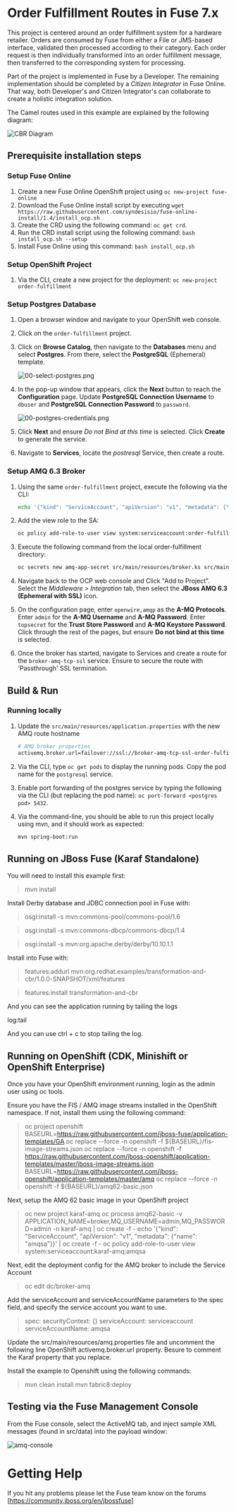 # Order Fulfillment Routes in Fuse 7.x

This project is centered around an order fulfillment system for a hardware retailer.  Orders are consumed by Fuse from either a File or JMS-based interface, validated then processed according to their category.  Each order request is then individually transformed into an order fulfillment message, then transferred to the corresponding system for processing.

Part of the project is implemented in Fuse by a Developer.  The remaining implementation should be completed by a *Citizen Integrator* in Fuse Online.  That way, both Developer's and Citizen Integrator's can collaborate to create a holistic integration solution.

The Camel routes used in this example are explained by the following diagram:

![CBR Diagram](src/img/order_fullfilment.png)

## Prerequisite installation steps

### Setup Fuse Online

1.  Create a new Fuse Online OpenShift project using `oc new-project fuse-online`
2.  Download the Fuse Online install script by executing `wget https://raw.githubusercontent.com/syndesisio/fuse-online-install/1.4/install_ocp.sh`
3.  Create the CRD using the following command: `oc get crd`.
4.  Run the CRD install script using the following command: `bash install_ocp.sh --setup`
5.  Install Fuse Online using this command: `bash install_ocp.sh`

### Setup OpenShift Project

1. Via the CLI, create a new project for the deployment: `oc new-project order-fulfillment`

### Setup Postgres Database

1. Open a browser window and navigate to your OpenShift web console.

1. Click on the `order-fulfillment` project.

1. Click on **Browse Catalog**, then navigate to the **Databases** menu and select **Postgres**.  From there, select the **PostgreSQL** (Ephemeral) template.

    ![00-select-postgres.png](src/img/00-select-postgres.png "Select Postgres")

1. In the pop-up window that appears, click the **Next** button to reach the **Configuration** page.  Update **PostgreSQL Connection Username** to `dbuser` and **PostgreSQL Connection Password** to `password`.

    ![00-postgres-credentials.png](src/img/00-postgres-credentials.png "Postgres Credentials")

1. Click **Next** and ensure *Do not Bind at this time* is selected.  Click **Create** to generate the service.

1. Navigate to **Services**, locate the *postresql* Service, then create a route.

### Setup AMQ 6.3 Broker

1.  Using the same `order-fulfillment` project, execute the following via the CLI:

	```bash
	echo '{"kind": "ServiceAccount", "apiVersion": "v1", "metadata": {"name": "amqsa"}}' | oc create -f -
	```
1. Add the view role to the SA:

	```bash
	oc policy add-role-to-user view system:serviceaccount:order-fulfillment:amqsa
	```
1. Execute the following command from the local order-fulfillment directory:

	```bash
	oc secrets new amq-app-secret src/main/resources/broker.ks src/main/resources/broker.ts
	```

1. Navigate back to the OCP web console and Click "Add to Project".  Select the *Middleware > Integration* tab, then select the **JBoss AMQ 6.3 (Ephemeral with SSL)** icon.

1. On the configuration page, enter `openwire,amqp` as the **A-MQ Protocols**.  Enter `admin` for the **A-MQ Username** and **A-MQ Password**.  Enter `topsecret` for the **Trust Store Password** and **A-MQ Keystore Password**.  Click through the rest of the pages, but ensure **Do not bind at this time** is selected.

1. Once the broker has started, navigate to Services and create a route for the `broker-amq-tcp-ssl` service.  Ensure to secure the route with 'Passthrough' SSL termination.

## Build & Run

### Running locally

1.  Update the `src/main/resources/application.properties` with the new AMQ route hostname

	```bash
	# AMQ broker properties
	activemq.broker.url=failover://ssl://broker-amq-tcp-ssl-order-fulfillment.apps.lowes-7031.openshiftworkshop.com:443
	```
	
1.  Via the CLI, type `oc get pods` to display the running pods.  Copy the pod name for the `postgresql` service.

1. Enable port forwarding of the postgres service by typing the following via the CLI (but replacing the pod name): `oc port-forward <postgres pod> 5432`.

1. Via the command-line, you should be able to run this project locally using mvn, and it should work as expected:

	```bash
	mvn spring-boot:run
	```

## Running on JBoss Fuse (Karaf Standalone)
You will need to install this example first:
  
> mvn install

Install Derby database and JDBC connection pool in Fuse with:

> osgi:install -s mvn:commons-pool/commons-pool/1.6

> osgi:install -s mvn:commons-dbcp/commons-dbcp/1.4

> osgi:install -s mvn:org.apache.derby/derby/10.10.1.1

Install into Fuse with:

> features:addurl mvn:org.redhat.examples/transformation-and-cbr/1.0.0-SNAPSHOT/xml/features

> features:install transformation-and-cbr

And you can see the application running by tailing the logs

  log:tail

And you can use ctrl + c to stop tailing the log.

## Running on OpenShift (CDK, Minishift or OpenShift Enterprise)
Once you have your OpenShift environment running, login as the admin user using oc tools.

Ensure you have the FIS / AMQ image streams installed in the OpenShift namespace.  If not, install them using the following command:

> oc project openshift
> BASEURL=https://raw.githubusercontent.com/jboss-fuse/application-templates/GA
> oc replace --force -n openshift -f ${BASEURL}/fis-image-streams.json
> oc replace --force -n openshift -f https://raw.githubusercontent.com/jboss-openshift/application-templates/master/jboss-image-streams.json
> BASEURL=https://raw.githubusercontent.com/jboss-openshift/application-templates/master/amq
> oc replace --force -n openshift -f ${BASEURL}/amq62-basic.json

Next, setup the AMQ 62 basic image in your OpenShift project

> oc new project karaf-amq
> oc process amq62-basic -v APPLICATION_NAME=broker,MQ_USERNAME=admin,MQ_PASSWORD=admin -n karaf-amq | oc create -f -
> echo '{"kind": "ServiceAccount", "apiVersion": "v1", "metadata": {"name": "amqsa"}}' | oc create -f -
> oc policy add-role-to-user view system:serviceaccount:karaf-amq:amqsa

Next, edit the deployment config for the AMQ broker to include the Service Account

> oc edit dc/broker-amq

Add the serviceAccount and serviceAccountName parameters to the spec field, and specify the service account you want to use.

> spec:
>      securityContext: {}
>      serviceAccount: serviceaccount
>      serviceAccountName: amqsa

Update the src/main/resources/amq.properties file and uncomment the following line OpenShift activemq.broker.url property.  Besure to comment the Karaf property that you replace.

Install the example to Openshift using the following commands:

> mvn clean install
> mvn fabric8:deploy

## Testing via the Fuse Management Console

From the Fuse console, select the ActiveMQ tab, and inject sample XML messages (found in src/data) into the payload window:

![amq-console](src/img/amqTestMessage.png)

Getting Help
============================

If you hit any problems please let the Fuse team know on the forums
  [https://community.jboss.org/en/jbossfuse]
